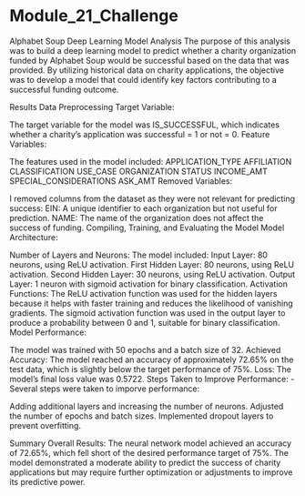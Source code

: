 # Module_21_Challenge

Alphabet Soup Deep Learning Model Analysis
The purpose of this analysis was to build a deep learning model to predict whether a charity organization funded by Alphabet Soup would be successful based on the data that was provided. By utilizing historical data on charity applications, the objective was to develop a model that could identify key factors contributing to a successful funding outcome.

Results
Data Preprocessing
Target Variable:

The target variable for the model was IS_SUCCESSFUL, which indicates whether a charity’s application was successful = 1 or not = 0.
Feature Variables:

The features used in the model included:
APPLICATION_TYPE
AFFILIATION
CLASSIFICATION
USE_CASE
ORGANIZATION
STATUS
INCOME_AMT
SPECIAL_CONSIDERATIONS
ASK_AMT
Removed Variables:

I removed columns from the dataset as they were not relevant for predicting success:
EIN: A unique identifier to each organization but not useful for prediction.
NAME: The name of the organization does not affect the success of funding.
Compiling, Training, and Evaluating the Model
Model Architecture:

Number of Layers and Neurons:
The model included:
Input Layer: 80 neurons, using ReLU activation.
First Hidden Layer: 80 neurons, using ReLU activation.
Second Hidden Layer: 30 neurons, using ReLU activation.
Output Layer: 1 neuron with sigmoid activation for binary classification.
Activation Functions:
The ReLU activation function was used for the hidden layers because it helps with faster training and reduces the likelihood of vanishing gradients.
The sigmoid activation function was used in the output layer to produce a probability between 0 and 1, suitable for binary classification.
Model Performance:

The model was trained with 50 epochs and a batch size of 32.
Achieved Accuracy: The model reached an accuracy of approximately 72.65% on the test data, which is slightly below the target performance of 75%.
Loss: The model’s final loss value was 0.5722.
Steps Taken to Improve Performance: -Several steps were taken to imporve performance:

Adding additional layers and increasing the number of neurons.
Adjusted the number of epochs and batch sizes.
Implemented dropout layers to prevent overfitting.


Summary
Overall Results:
The neural network model achieved an accuracy of 72.65%, which fell short of the desired performance target of 75%. The model demonstrated a moderate ability to predict the success of charity applications but may require further optimization or adjustments to improve its predictive power.

